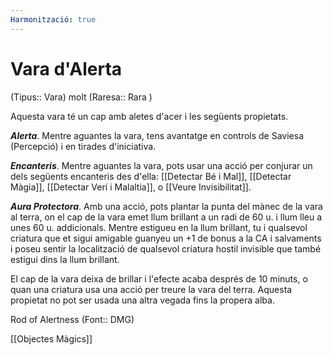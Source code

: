 ```yaml
---
Harmonització: true
---
```

# Vara d'Alerta

(Tipus:: Vara) molt (Raresa:: Rara )

Aquesta vara té un cap amb aletes d'acer i les següents propietats.

***Alerta***. Mentre aguantes la vara, tens avantatge en controls de Saviesa (Percepció) i en tirades d'iniciativa.

***Encanteris***. Mentre aguantes la vara, pots usar una acció per conjurar un dels següents encanteris des d'ella: [[Detectar Bé i Mal]], [[Detectar Màgia]], [[Detectar Verí i Malaltia]], o [[Veure Invisibilitat]].

***Aura Protectora***. Amb una acció, pots plantar la punta del mànec de la vara al terra, on el cap de la vara emet llum brillant a un radi de 60 u. i llum lleu a unes 60 u. addicionals. Mentre estigueu en la llum brillant, tu i qualsevol criatura que et sigui amigable guanyeu un +1 de bonus a la CA i salvaments i poseu sentir la localització de qualsevol criatura hostil invisible que també estigui dins la llum brillant.

El cap de la vara deixa de brillar i l'efecte acaba després de 10 minuts, o quan una criatura usa una acció per treure la vara del terra. Aquesta propietat no pot ser usada una altra vegada fins la propera alba.

Rod of Alertness (Font:: DMG)

[[Objectes Màgics]]
